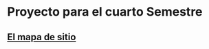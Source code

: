 # Proyecto para el cuarto Semestre
## [El mapa de sitio](https://www.figma.com/file/tkuFte51lxwE3Tnrb7r9lt/MAPA-DE-SITIO?type=design&node-id=0-1&mode=design&t=EgRIquBa372MWmKG-0)
